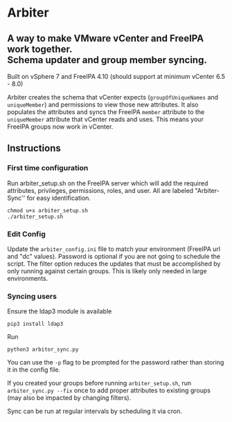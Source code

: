 # Arbiter
## A way to make VMware vCenter and FreeIPA work together. <br> Schema updater and group member syncing.
Built on vSphere 7 and FreeIPA 4.10 (should support at minimum vCenter 6.5 - 8.0)

Arbiter creates the schema that vCenter expects (`groupOfUniqueNames` and `uniqueMember`) and permissions to view those new attributes. It also populates the attributes and syncs the FreeIPA `member` attribute to the `uniqueMember` attribute that vCenter reads and uses. This means your FreeIPA groups now work in vCenter.

## Instructions


### First time configuration
Run arbiter_setup.sh on the FreeIPA server which will add the required attributes, privileges, permissions, roles, and user. All are labeled "Arbiter-Sync'' for easy identification.
```
chmod u+x arbiter_setup.sh
./arbiter_setup.sh
```
### Edit Config
Update the `arbiter_config.ini` file to match your environment (FreeIPA url and "dc" values). Password is optional if you are not going to schedule the script.
The filter option reduces the updates that must be accomplished by only running against certain groups. This is likely only needed in large environments.

### Syncing users
Ensure the ldap3 module is available
```
pip3 install ldap3
```
Run
```
python3 arbitor_sync.py
```
You can use the `-p` flag to be prompted for the password rather than storing it in the config file.

If you created your groups before running `arbiter_setup.sh`, run `arbiter_sync.py --fix` once to add proper attributes to existing groups (may also be impacted by changing filters).

Sync can be run at regular intervals by scheduling it via cron.